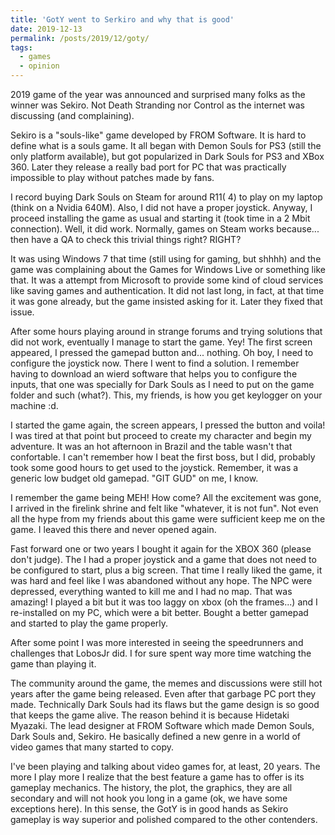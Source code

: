 ```yaml
---
title: 'GotY went to Serkiro and why that is good'
date: 2019-12-13
permalink: /posts/2019/12/goty/
tags:
  - games
  - opinion
---
```


2019 game of the year was announced and surprised many folks as the winner was Sekiro. Not Death Stranding nor Control as the internet was discussing (and complaining).

Sekiro is a "souls-like" game developed by FROM Software.
It is hard to define what is a souls game. It all began with Demon Souls for PS3 (still the only platform available), but got popularized in Dark Souls for PS3 and XBox 360. Later they release a really bad port for PC that was practically impossible to play without patches made by fans.

I record buying Dark Souls on Steam for around R$11 (~$4) to play on my laptop (think on a Nvidia 640M). Also, I did not have a proper joystick. Anyway, I proceed installing the game as usual and starting it (took time in a 2 Mbit connection). Well, it did work. Normally, games on Steam works because... then have a QA to check this trivial things right? RIGHT?

It was using Windows 7 that time (still using for gaming, but shhhh) and the game was complaining about the Games for Windows Live or something like that. It was a attempt from Microsoft to provide some kind of cloud services like saving games and authentication. It did not last long, in fact, at that time it was gone already, but the game insisted asking for it. Later they fixed that issue.

After some hours playing around in strange forums and trying solutions that did not work, eventually I manage to start the game. Yey! The first screen appeared, I pressed the gamepad button and... nothing. Oh boy, I need to configure the joystick now. There I went to find a solution. I remember having to download an wierd software that helps you to configure the inputs, that one was specially for Dark Souls as I need to put on the game folder and such (what?). This, my friends, is how you get keylogger on your machine :d.

I started the game again, the screen appears, I pressed the button and voila! I was tired at that point but proceed to create my character and begin my adventure. It was an hot afternoon in Brazil and the table wasn't that confortable. I can't remember how I beat the first boss, but I did, probably took some good hours to get used to the joystick. Remember, it was a generic low budget old gamepad. "GIT GUD" on me, I know.

I remember the game being MEH! How come? All the excitement was gone, I arrived in the firelink shrine and felt like "whatever, it is not fun". Not even all the hype from my friends about this game were sufficient keep me on the game.
I leaved this there and never opened again.

Fast forward one or two years I bought it again for the XBOX 360 (please don't judge). The I had a proper joystick and a game that does not need to be configured to start, plus a big screen. That time I really liked the game, it was hard and feel like I was abandoned without any hope. The NPC were depressed, everything wanted to kill me and I had no map. That was amazing!
I played a bit but it was too laggy on xbox (oh the frames...) and I re-installed on my PC, which were a bit better. Bought a better gamepad and started to play the game properly.

After some point I was more interested in seeing the speedrunners and challenges that LobosJr did. I for sure spent way more time watching the game than playing it.

The community around the game, the memes and discussions were still hot years after the game being released. Even after that garbage PC port they made. Technically Dark Souls had its flaws but the game design is so good that keeps the game alive. The reason behind it is because Hidetaki Myazaki. The lead designer at FROM Software which made Demon Souls, Dark Souls and, Sekiro. He basically defined a new genre in a world of video games that many started to copy.

I've been playing and talking about video games for, at least, 20 years. The more I play more I realize that the best feature a game has to offer is its gameplay mechanics. The history, the plot, the graphics, they are all secondary and will not hook you long in a game (ok, we have some exceptions here).
In this sense, the GotY is in good hands as Sekiro gameplay is way superior and polished compared to the other contenders.
